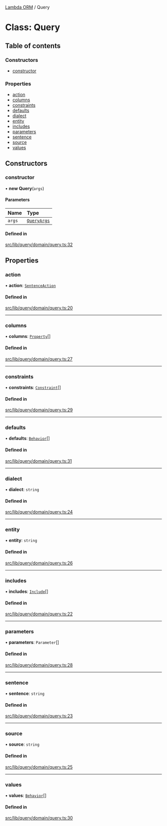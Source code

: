 [Lambda ORM](../README.md) / Query

# Class: Query

## Table of contents

### Constructors

- [constructor](Query.md#constructor)

### Properties

- [action](Query.md#action)
- [columns](Query.md#columns)
- [constraints](Query.md#constraints)
- [defaults](Query.md#defaults)
- [dialect](Query.md#dialect)
- [entity](Query.md#entity)
- [includes](Query.md#includes)
- [parameters](Query.md#parameters)
- [sentence](Query.md#sentence)
- [source](Query.md#source)
- [values](Query.md#values)

## Constructors

### constructor

• **new Query**(`args`)

#### Parameters

| Name | Type |
| :------ | :------ |
| `args` | [`QueryArgs`](../interfaces/QueryArgs.md) |

#### Defined in

[src/lib/query/domain/query.ts:32](https://github.com/FlavioLionelRita/lambdaorm/blob/45e3c40a/src/lib/query/domain/query.ts#L32)

## Properties

### action

• **action**: [`SentenceAction`](../enums/SentenceAction.md)

#### Defined in

[src/lib/query/domain/query.ts:20](https://github.com/FlavioLionelRita/lambdaorm/blob/45e3c40a/src/lib/query/domain/query.ts#L20)

___

### columns

• **columns**: [`Property`](../interfaces/Property.md)[]

#### Defined in

[src/lib/query/domain/query.ts:27](https://github.com/FlavioLionelRita/lambdaorm/blob/45e3c40a/src/lib/query/domain/query.ts#L27)

___

### constraints

• **constraints**: [`Constraint`](../interfaces/Constraint.md)[]

#### Defined in

[src/lib/query/domain/query.ts:29](https://github.com/FlavioLionelRita/lambdaorm/blob/45e3c40a/src/lib/query/domain/query.ts#L29)

___

### defaults

• **defaults**: [`Behavior`](../interfaces/Behavior.md)[]

#### Defined in

[src/lib/query/domain/query.ts:31](https://github.com/FlavioLionelRita/lambdaorm/blob/45e3c40a/src/lib/query/domain/query.ts#L31)

___

### dialect

• **dialect**: `string`

#### Defined in

[src/lib/query/domain/query.ts:24](https://github.com/FlavioLionelRita/lambdaorm/blob/45e3c40a/src/lib/query/domain/query.ts#L24)

___

### entity

• **entity**: `string`

#### Defined in

[src/lib/query/domain/query.ts:26](https://github.com/FlavioLionelRita/lambdaorm/blob/45e3c40a/src/lib/query/domain/query.ts#L26)

___

### includes

• **includes**: [`Include`](Include.md)[]

#### Defined in

[src/lib/query/domain/query.ts:22](https://github.com/FlavioLionelRita/lambdaorm/blob/45e3c40a/src/lib/query/domain/query.ts#L22)

___

### parameters

• **parameters**: `Parameter`[]

#### Defined in

[src/lib/query/domain/query.ts:28](https://github.com/FlavioLionelRita/lambdaorm/blob/45e3c40a/src/lib/query/domain/query.ts#L28)

___

### sentence

• **sentence**: `string`

#### Defined in

[src/lib/query/domain/query.ts:23](https://github.com/FlavioLionelRita/lambdaorm/blob/45e3c40a/src/lib/query/domain/query.ts#L23)

___

### source

• **source**: `string`

#### Defined in

[src/lib/query/domain/query.ts:25](https://github.com/FlavioLionelRita/lambdaorm/blob/45e3c40a/src/lib/query/domain/query.ts#L25)

___

### values

• **values**: [`Behavior`](../interfaces/Behavior.md)[]

#### Defined in

[src/lib/query/domain/query.ts:30](https://github.com/FlavioLionelRita/lambdaorm/blob/45e3c40a/src/lib/query/domain/query.ts#L30)
